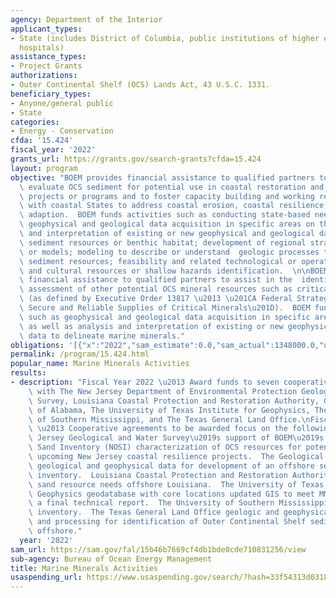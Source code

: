 ```yaml
---
agency: Department of the Interior
applicant_types:
- State (includes District of Columbia, public institutions of higher education and
  hospitals)
assistance_types:
- Project Grants
authorizations:
- Outer Continental Shelf (OCS) Lands Act, 43 U.S.C. 1331.
beneficiary_types:
- Anyone/general public
- State
categories:
- Energy - Conservation
cfda: '15.424'
fiscal_year: '2022'
grants_url: https://grants.gov/search-grants?cfda=15.424
layout: program
objective: "BOEM provides financial assistance to qualified partners to identify and\
  \ evaluate OCS sediment for potential use in coastal restoration and beach nourishment\
  \ projects or programs and to foster capacity building and working relationships\
  \ with coastal States to address coastal erosion, coastal resilience, and climate\
  \ adaption.  BOEM funds activities such as conducting state-based needs assessments;\
  \ geophysical and geological data acquisition in specific areas on the OCS; analysis\
  \ and interpretation of existing or new geophysical and geological data to delineate\
  \ sediment resources or benthic habitat; development of regional stratigraphic interpretations\
  \ or models; modeling to describe or understand  geologic processes that affect\
  \ sediment resources; feasibility and related technological or operations studies;\
  \ and cultural resources or shallow hazards identification.  \n\nBOEM also provides\
  \ financial assistance to qualified partners to assist in the  identification and\
  \ assessment of other potential OCS mineral resources such as critical minerals\
  \ (as defined by Executive Order 13817 \u2013 \u201CA Federal Strategy to Ensure\
  \ Secure and Reliable Supplies of Critical Minerals\u201D).  BOEM funds activities\
  \ such as geophysical and geological data acquisition in specific areas on the OCS,\
  \ as well as analysis and interpretation of existing or new geophysical and geological\
  \ data to delineate marine minerals."
obligations: '[{"x":"2022","sam_estimate":0.0,"sam_actual":1348000.0,"usa_spending_actual":2380674.0},{"x":"2023","sam_estimate":2899612.0,"sam_actual":0.0,"usa_spending_actual":167620.32},{"x":"2024","sam_estimate":0.0,"sam_actual":0.0,"usa_spending_actual":0.0}]'
permalink: /program/15.424.html
popular_name: Marine Minerals Activities
results:
- description: "Fiscal Year 2022 \u2013 Award funds to seven cooperative agreements\
    \ with The New Jersey Department of Environmental Protection Geological and Water\
    \ Survey, Louisiana Coastal Protection and Restoration Authority, Geological Survey\
    \ of Alabama, The University of Texas Institute for Geophysics, The University\
    \ of Southern Mississippi, and The Texas General Land Office.\nFiscal Year 2022\
    \ \u2013 Cooperative agreements to be awarded focus on the following.  The New\
    \ Jersey Geological and Water Survey\u2019s support of BOEM\u2019s National Offshore\
    \ Sand Inventory (NOSI) characterization of OCS resources for potential use in\
    \ upcoming New Jersey coastal resilience projects.  The Geological Survey of Alabama\
    \ geological and geophysical data for development of an offshore sediment resources\
    \ inventory.  Louisiana Coastal Protection and Restoration Authority addressing\
    \ sand resource needs offshore Louisiana.  The University of Texas Institute for\
    \ Geophysics geodatabase with core locations updated GIS to meet MMIS stands and\
    \ a final technical report.  The University of Southern Mississippi sediment resource\
    \ inventory.  The Texas General Land Office geologic and geophysical data collection\
    \ and processing for identification of Outer Continental Shelf sediment resources\
    \ offshore."
  year: '2022'
sam_url: https://sam.gov/fal/15b46b7669cf4db1bde0cde710831256/view
sub-agency: Bureau of Ocean Energy Management
title: Marine Minerals Activities
usaspending_url: https://www.usaspending.gov/search/?hash=33f54313d031832b8ff3b8e096fa2618
---
```

